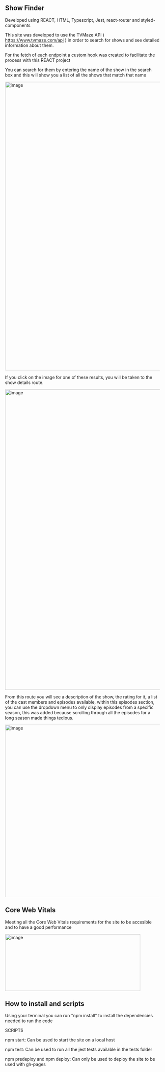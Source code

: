## Show Finder

Developed using REACT, HTML, Typescript, Jest, react-router and styled-components

This site was developed to use the TVMaze API ( https://www.tvmaze.com/api ) in order to search for shows and see detailed information about them.

For the fetch of each endpoint a custom hook was created to facilitate the process with this REACT project

You can search for them by entering the name of the show in the search box and this will show you a list of all the shows that match that name 


<img width="1900" height="935" alt="image" src="https://github.com/user-attachments/assets/2c47462e-6865-41e6-aabf-38ae595734d5" />


If you click on the image for one of these results, you will be taken to the show details route.


<img width="1899" height="974" alt="image" src="https://github.com/user-attachments/assets/f17feae2-d259-4d71-943e-3b7bd3731578" />


From this route you will see a description of the show, the rating for it, a list of the cast members and episodes available, within this episodes section, you can use the dropdown menu to only display episodes from a specific season, this was added because scrolling through all the episodes for a long season made things tedious.


<img width="1888" height="559" alt="image" src="https://github.com/user-attachments/assets/f885cc62-3c58-47d9-b851-d255f3aea9c8" />


## Core Web Vitals

Meeting all the Core Web Vitals requirements for the site to be accesible and to have a good performance

<img width="440" height="184" alt="image" src="https://github.com/user-attachments/assets/56b22469-3743-4389-807c-64739a143bb4" />


## How to install and scripts

Using your terminal you can run "npm install" to install the dependencies needed to run the code

SCRIPTS

npm start: Can be used to start the site on a local host

npm test: Can be used to run all the jest tests available in the tests folder

npm predeploy and npm deploy: Can only be used to deploy the site to be used with gh-pages
